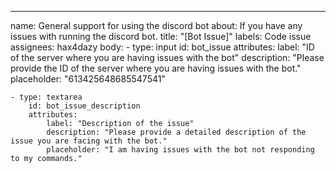 ---
name: General support for using the discord bot
about: If you have any issues with running the discord bot.
title: "[Bot Issue]"
labels: Code issue
assignees: hax4dazy
body:
    - type: input
        id: bot_issue
        attributes:
            label: "ID of the server where you are having issues with the bot"
            description: "Please provide the ID of the server where you are having issues with the bot."
            placeholder: "613425648685547541"

    - type: textarea
        id: bot_issue_description
        attributes:
            label: "Description of the issue"
            description: "Please provide a detailed description of the issue you are facing with the bot."
            placeholder: "I am having issues with the bot not responding to my commands."
```
